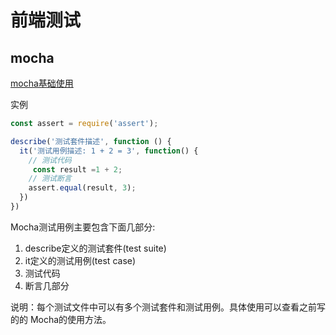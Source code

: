 # 前端测试

## mocha

[mocha基础使用](https://www.jianshu.com/p/27a2daffb10c)

实例

```javascript
const assert = require('assert');

describe('测试套件描述', function () {
  it('测试用例描述: 1 + 2 = 3', function() {
    // 测试代码
     const result =1 + 2;
    // 测试断言
    assert.equal(result, 3);
  })
})
```

Mocha测试用例主要包含下面几部分:

1. describe定义的测试套件(test suite)
2. it定义的测试用例(test case)
3. 测试代码
4. 断言几部分

说明：每个测试文件中可以有多个测试套件和测试用例。具体使用可以查看之前写的的 Mocha的使用方法。